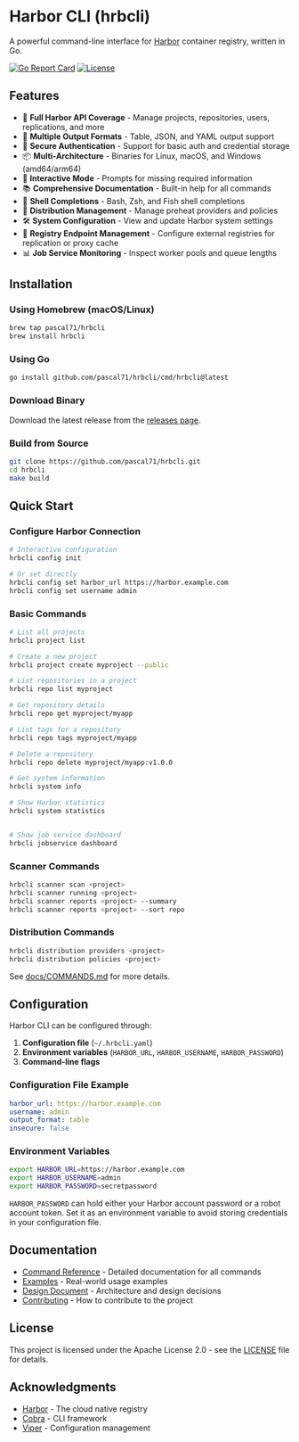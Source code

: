 # Harbor CLI (hrbcli)

A powerful command-line interface for [Harbor](https://goharbor.io/) container registry, written in Go.

[![Go Report Card](https://goreportcard.com/badge/github.com/pascal71/hrbcli)](https://goreportcard.com/report/github.com/pascal71/hrbcli)
[![License](https://img.shields.io/badge/License-Apache%202.0-blue.svg)](https://opensource.org/licenses/Apache-2.0)

## Features

- 🚀 **Full Harbor API Coverage** - Manage projects, repositories, users, replications, and more
- 🔧 **Multiple Output Formats** - Table, JSON, and YAML output support
- 🔐 **Secure Authentication** - Support for basic auth and credential storage
- 📦 **Multi-Architecture** - Binaries for Linux, macOS, and Windows (amd64/arm64)
- 🎨 **Interactive Mode** - Prompts for missing required information
- 📚 **Comprehensive Documentation** - Built-in help for all commands
- 🔄 **Shell Completions** - Bash, Zsh, and Fish shell completions
- 🚚 **Distribution Management** - Manage preheat providers and policies
- 🛠 **System Configuration** - View and update Harbor system settings
- 🔌 **Registry Endpoint Management** - Configure external registries for replication or proxy cache
- 📊 **Job Service Monitoring** - Inspect worker pools and queue lengths

## Installation

### Using Homebrew (macOS/Linux)

```bash
brew tap pascal71/hrbcli
brew install hrbcli
```

### Using Go

```bash
go install github.com/pascal71/hrbcli/cmd/hrbcli@latest
```

### Download Binary

Download the latest release from the [releases page](https://github.com/pascal71/hrbcli/releases).

### Build from Source

```bash
git clone https://github.com/pascal71/hrbcli.git
cd hrbcli
make build
```

## Quick Start

### Configure Harbor Connection

```bash
# Interactive configuration
hrbcli config init

# Or set directly
hrbcli config set harbor_url https://harbor.example.com
hrbcli config set username admin
```

### Basic Commands

```bash
# List all projects
hrbcli project list

# Create a new project
hrbcli project create myproject --public

# List repositories in a project
hrbcli repo list myproject

# Get repository details
hrbcli repo get myproject/myapp

# List tags for a repository
hrbcli repo tags myproject/myapp

# Delete a repository
hrbcli repo delete myproject/myapp:v1.0.0

# Get system information
hrbcli system info

# Show Harbor statistics
hrbcli system statistics


# Show job service dashboard
hrbcli jobservice dashboard


```

### Scanner Commands

```bash
hrbcli scanner scan <project>
hrbcli scanner running <project>
hrbcli scanner reports <project> --summary
hrbcli scanner reports <project> --sort repo
```

### Distribution Commands

```bash
hrbcli distribution providers <project>
hrbcli distribution policies <project>
```

See [docs/COMMANDS.md](docs/COMMANDS.md) for more details.

## Configuration

Harbor CLI can be configured through:

1. **Configuration file** (`~/.hrbcli.yaml`)
2. **Environment variables** (`HARBOR_URL`, `HARBOR_USERNAME`, `HARBOR_PASSWORD`)
3. **Command-line flags**

### Configuration File Example

```yaml
harbor_url: https://harbor.example.com
username: admin
output_format: table
insecure: false
```

### Environment Variables

```bash
export HARBOR_URL=https://harbor.example.com
export HARBOR_USERNAME=admin
export HARBOR_PASSWORD=secretpassword
```

`HARBOR_PASSWORD` can hold either your Harbor account password or a robot account token. Set it as an environment variable to avoid storing credentials in your configuration file.

## Documentation

- [Command Reference](docs/COMMANDS.md) - Detailed documentation for all commands
- [Examples](docs/EXAMPLES.md) - Real-world usage examples
- [Design Document](docs/DESIGN.md) - Architecture and design decisions
- [Contributing](docs/CONTRIBUTING.md) - How to contribute to the project

## License

This project is licensed under the Apache License 2.0 - see the [LICENSE](LICENSE) file for details.

## Acknowledgments

- [Harbor](https://goharbor.io/) - The cloud native registry
- [Cobra](https://github.com/spf13/cobra) - CLI framework
- [Viper](https://github.com/spf13/viper) - Configuration management
